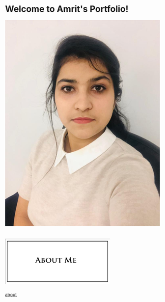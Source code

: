 # Welcome to Amrit's Portfolio!

![](Images/WhatsApp%20Image%202020-11-29%20at%205.15.08%20PM.jpeg)



# ![](Images/about%20me.png)

[about](wiki/home)




